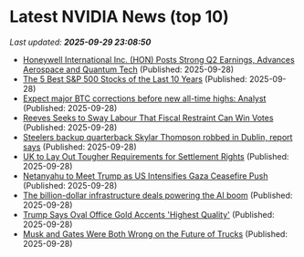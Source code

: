 # Latest NVIDIA News (top 10)
_Last updated: **2025-09-29 23:08:50**_

- [Honeywell International Inc. (HON) Posts Strong Q2 Earnings, Advances Aerospace and Quantum Tech](https://finance.yahoo.com/news/honeywell-international-inc-hon-posts-224304829.html) (Published: 2025-09-28)
- [The 5 Best S&P 500 Stocks of the Last 10 Years](https://biztoc.com/x/672d482606988808) (Published: 2025-09-28)
- [Expect major BTC corrections before new all-time highs: Analyst](https://cointelegraph.com/news/major-btc-corrections-before-all-time-high) (Published: 2025-09-28)
- [Reeves Seeks to Sway Labour That Fiscal Restraint Can Win Votes](https://biztoc.com/x/2f0f415c3f623f2c) (Published: 2025-09-28)
- [Steelers backup quarterback Skylar Thompson robbed in Dublin, report says](https://biztoc.com/x/ce510ee1f3a880ea) (Published: 2025-09-28)
- [UK to Lay Out Tougher Requirements for Settlement Rights](https://biztoc.com/x/1bfd2d64e21b1b43) (Published: 2025-09-28)
- [Netanyahu to Meet Trump as US Intensifies Gaza Ceasefire Push](https://biztoc.com/x/fe0626be34e9ebf8) (Published: 2025-09-28)
- [The billion-dollar infrastructure deals powering the AI boom](https://biztoc.com/x/38484477d151838f) (Published: 2025-09-28)
- [Trump Says Oval Office Gold Accents 'Highest Quality'](https://biztoc.com/x/cffe35ce17152e46) (Published: 2025-09-28)
- [Musk and Gates Were Both Wrong on the Future of Trucks](https://biztoc.com/x/b2b86c525cca645e) (Published: 2025-09-28)
